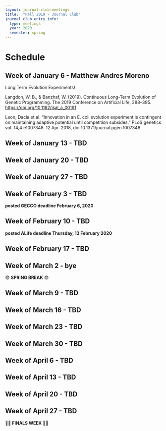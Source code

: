 ```yaml
---
layout: journal-club-meetings
title:  "Fall 2019 - Journal Club"
journal_club_entry_info:
  type: meetings
  year: 2020
  semester: spring
---
```


# Schedule

## Week of January 6 - Matthew Andres Moreno

Long Term Evolution Experiments!

Langdon, W. B., & Banzhaf, W. (2019). Continuous Long-Term Evolution of Genetic Programming. The 2019 Conference on Artificial Life, 388–395. https://doi.org/10.1162/isal_a_00191

Leon, Dacia et al. “Innovation in an E. coli evolution experiment is contingent on maintaining adaptive potential until competition subsides.” PLoS genetics vol. 14,4 e1007348. 12 Apr. 2018, doi:10.1371/journal.pgen.1007348

## Week of January 13 - TBD

## Week of January 20 - TBD

## Week of January 27 - TBD

## Week of February 3 - TBD

**posted GECCO deadline February 6, 2020**

## Week of February 10 - TBD

**posted ALife deadline Thursday, 13 February 2020**

## Week of February 17 - TBD

## Week of March 2 - bye

:sunglasses: **SPRING BREAK** :sunglasses:

## Week of March 9 - TBD

## Week of March 16 - TBD

## Week of March 23 - TBD

## Week of March 30 - TBD

## Week of April 6 - TBD

## Week of April 13 - TBD

## Week of April 20 - TBD

## Week of April 27 - TBD

:bowing_woman: **FINALS WEEK** :bowing_man:
